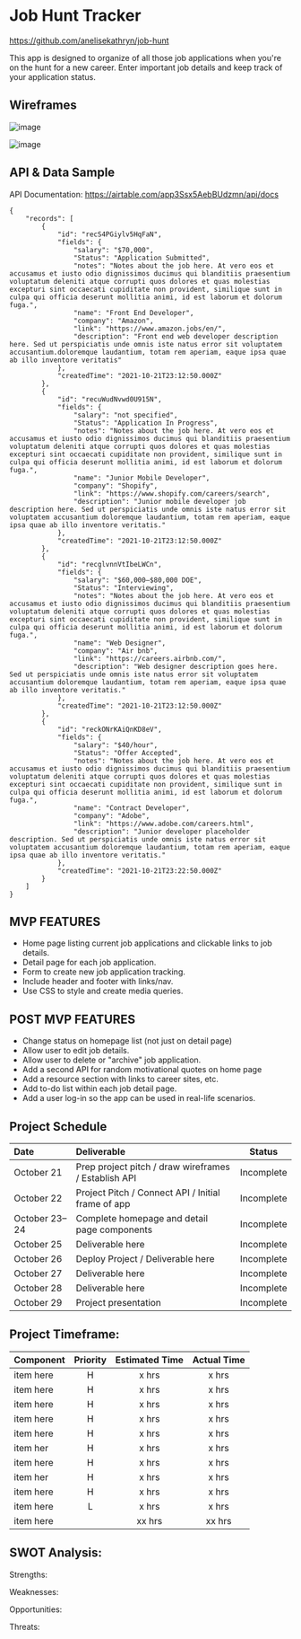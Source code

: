 # Job Hunt Tracker

https://github.com/anelisekathryn/job-hunt

This app is designed to organize of all those job applications when you're on the hunt for a new career. Enter important job details and keep track of your application status.

## Wireframes

![image](https://user-images.githubusercontent.com/90531123/138368114-792f12c0-504d-4de8-9ea2-903388a2deaf.png)

![image](https://user-images.githubusercontent.com/90531123/138368173-4cf974f1-4838-4e5d-8ba0-ef9d68e35f36.png)


## API & Data Sample

API Documentation: https://airtable.com/app3Ssx5AebBUdzmn/api/docs

```
{
    "records": [
        {
            "id": "recS4PGiylv5HqFaN",
            "fields": {
                "salary": "$70,000",
                "Status": "Application Submitted",
                "notes": "Notes about the job here. At vero eos et accusamus et iusto odio dignissimos ducimus qui blanditiis praesentium voluptatum deleniti atque corrupti quos dolores et quas molestias excepturi sint occaecati cupiditate non provident, similique sunt in culpa qui officia deserunt mollitia animi, id est laborum et dolorum fuga.",
                "name": "Front End Developer",
                "company": "Amazon",
                "link": "https://www.amazon.jobs/en/",
                "description": "Front end web developer description here. Sed ut perspiciatis unde omnis iste natus error sit voluptatem accusantium.doloremque laudantium, totam rem aperiam, eaque ipsa quae ab illo inventore veritatis"
            },
            "createdTime": "2021-10-21T23:12:50.000Z"
        },
        {
            "id": "recuWudNvwd0U915N",
            "fields": {
                "salary": "not specified",
                "Status": "Application In Progress",
                "notes": "Notes about the job here. At vero eos et accusamus et iusto odio dignissimos ducimus qui blanditiis praesentium voluptatum deleniti atque corrupti quos dolores et quas molestias excepturi sint occaecati cupiditate non provident, similique sunt in culpa qui officia deserunt mollitia animi, id est laborum et dolorum fuga.",
                "name": "Junior Mobile Developer",
                "company": "Shopify",
                "link": "https://www.shopify.com/careers/search",
                "description": "Junior mobile developer job description here. Sed ut perspiciatis unde omnis iste natus error sit voluptatem accusantium doloremque laudantium, totam rem aperiam, eaque ipsa quae ab illo inventore veritatis."
            },
            "createdTime": "2021-10-21T23:12:50.000Z"
        },
        {
            "id": "recglvnnVtIbeLWCn",
            "fields": {
                "salary": "$60,000–$80,000 DOE",
                "Status": "Interviewing",
                "notes": "Notes about the job here. At vero eos et accusamus et iusto odio dignissimos ducimus qui blanditiis praesentium voluptatum deleniti atque corrupti quos dolores et quas molestias excepturi sint occaecati cupiditate non provident, similique sunt in culpa qui officia deserunt mollitia animi, id est laborum et dolorum fuga.",
                "name": "Web Designer",
                "company": "Air bnb",
                "link": "https://careers.airbnb.com/",
                "description": "Web designer description goes here. Sed ut perspiciatis unde omnis iste natus error sit voluptatem accusantium doloremque laudantium, totam rem aperiam, eaque ipsa quae ab illo inventore veritatis."
            },
            "createdTime": "2021-10-21T23:12:50.000Z"
        },
        {
            "id": "reckONrKAiQnKD8eV",
            "fields": {
                "salary": "$40/hour",
                "Status": "Offer Accepted",
                "notes": "Notes about the job here. At vero eos et accusamus et iusto odio dignissimos ducimus qui blanditiis praesentium voluptatum deleniti atque corrupti quos dolores et quas molestias excepturi sint occaecati cupiditate non provident, similique sunt in culpa qui officia deserunt mollitia animi, id est laborum et dolorum fuga.",
                "name": "Contract Developer",
                "company": "Adobe",
                "link": "https://www.adobe.com/careers.html",
                "description": "Junior developer placeholder description. Sed ut perspiciatis unde omnis iste natus error sit voluptatem accusantium doloremque laudantium, totam rem aperiam, eaque ipsa quae ab illo inventore veritatis."
            },
            "createdTime": "2021-10-21T23:22:50.000Z"
        }
    ]
}
```

## MVP FEATURES
- Home page listing current job applications and clickable links to job details.
- Detail page for each job application.
- Form to create new job application tracking.
- Include header and footer with links/nav.
- Use CSS to style and create media queries.

## POST MVP FEATURES
- Change status on homepage list (not just on detail page)
- Allow user to edit job details.
- Allow user to delete or "archive" job application.
- Add a second API for random motivational quotes on home page
- Add a resource section with links to career sites, etc.
- Add to-do list within each job detail page.
- Add a user log-in so the app can be used in real-life scenarios.

## Project Schedule
| Date             | Deliverable      | Status      |
| :--------------- |:-----------------| :----------:|
| October 21       | Prep project pitch / draw wireframes / Establish API      | Incomplete      |
| October 22       | Project Pitch / Connect API / Initial frame of app     | Incomplete      |
| October 23–24    | Complete homepage and detail page components     | Incomplete      |
| October 25       | Deliverable here     | Incomplete      |
| October 26       | Deploy Project / Deliverable here     | Incomplete      |
| October 27       | Deliverable here     | Incomplete      |
| October 28       | Deliverable here     | Incomplete      |
| October 29       | Project presentation     | Incomplete      |

## Project Timeframe:
| Component                        | Priority  | Estimated Time  | Actual Time  |
| :------------------------------- |:---------:|:---------------:|:------------:|
| item here                        | H         | x hrs           | x hrs        |
| item here                        | H         | x hrs           | x hrs        |
| item here                        | H         | x hrs           | x hrs        |
| item here                        | H         | x hrs           | x hrs        |
| item here                        | H         | x hrs           | x hrs        |
| item her                         | H         | x hrs           | x hrs        |
| item here                        | H         | x hrs           | x hrs        |
| item her                         | H         | x hrs           | x hrs        |
| item here                        | H         | x hrs           | x hrs        |
| item here                        | L         | x hrs           | x hrs        |
| item here                        |           | xx hrs          | xx hrs       |

## SWOT Analysis:

Strengths:

Weaknesses:

Opportunities:

Threats:

